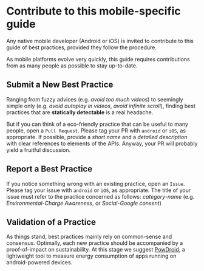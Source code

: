 # Contribute to this mobile-specific guide

Any native mobile developer (Android or iOS) is invited to contribute to this guide of best practices, provided they follow the procedure.

As mobile platforms evolve very quickly, this guide requires contributions from as many people as possible to stay up-to-date.

## Submit a New Best Practice

Ranging from fuzzy advices (e.g. *avoid too much videos*) to seemingly simple only (e.g. *avoid autoplay in videos*, *avoid infinite scroll*), finding best practices that are **statically detectable** is a real headache.

But if you can think of a eco-friendly practice that can be useful to many people, open a `Pull Request`. Please tag your PR with `android` or  `iOS`, as appropriate. If possible, provide a *short name* and a *detailed description* with clear references to elements of the APIs. Anyway, your PR will probably yield a fruitful discussion.

## Report a Best Practice

If you notice something wrong with an existing practice, open an `Issue`. Please tag your issue with `android` or  `iOS`, as appropriate. The title of your issue must refer to the practice concerned as follows: *category-name* (e.g. *Environmental-Charge Awareness*, or *Social-Google consent*)

## Validation of a Practice

As things stand, best practices mainly rely on common-sense and consensus. Optimally, each new practice should be accompanied by a proof-of-impact on sustainability. At this stage we suggest [PowDroid](https://gitlab.com/powdroid), a lightweight tool to measure energy consumption of apps running on android-powered devices.
